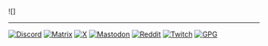 ![]

---

[![Discord](https://img.shields.io/badge/Discord-5165f6?logo=discord&logoColor=white&style=for-the-badge)](https://discord.com/users/369209692762931203)
[![Matrix](https://img.shields.io/badge/Matrix-000000?logo=matrix&logoColor=white&style=for-the-badge)](https://matrix.to/#/@osiriz:osiriz.xyz)
[![X](https://img.shields.io/badge/X-000000?logo=x&logoColor=white&style=for-the-badge)](https://x.com/0xOsiriz)
[![Mastodon](https://img.shields.io/badge/Mastodon-6364ff?logo=mastodon&logoColor=white&style=for-the-badge)](https://mastodon.social/@0siriz)
[![Reddit](https://img.shields.io/badge/Reddit-ff4500?logo=reddit&logoColor=white&style=for-the-badge)](https://reddit.com/user/0x0siriz)
[![Twitch](https://img.shields.io/badge/Twitch-a970ff?logo=twitch&logoColor=white&style=for-the-badge)](https://twitch.tv/0xOsiriz)
[![GPG](https://img.shields.io/badge/GPG-0093dd?logo=gnuprivacyguard&logoColor=white&style=for-the-badge)](https://osiriz.xyz/osiriz.asc)
